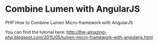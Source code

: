# Combine Lumen with AngularJS
PHP How to Combine Lumen Micro-framework with AngularJS

You can find the tutorial here: http://the-amazing-php.blogspot.com/2015/05/lumen-micro-framework-with-angularjs.html
